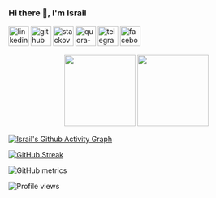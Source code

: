 
### Hi there 👋, I'm Israil

[<img src='https://cdn-icons-png.flaticon.com/512/145/145807.png' alt='linkedin' height='40'>](www.linkedin.com/in/israil445)
[<img src='https://cdn-icons-png.flaticon.com/512/733/733553.png' alt='github' height='40'>](https://github.com/Israil445)
[<img src='https://cdn-icons-png.flaticon.com/512/2111/2111628.png' alt='stackoverflow' height='40'>](https://stackoverflow.com/users/19773027/israil)
[<img src='https://cdn-icons-png.flaticon.com/512/4494/4494531.png' alt='quora-bangla' height=40>](https://www.quora.com/profile/Md-Israil-Hosen-2)
[<img src='https://cdn-icons-png.flaticon.com/512/2111/2111646.png' alt='telegram' height='40'>](https://t.me/Israil445)
[<img src='https://cdn-icons-png.flaticon.com/512/3670/3670124.png' alt='facebook' height='40'>](https://www.facebook.com/md.israilhosen.927)

<p align=center>
 <img height="140px"  src="https://github-readme-stats.vercel.app/api?username=Israil445&show_icons=true&hide_title=true&hide_border=true&theme=tokyonight&count_private=true" />
  <img height="140px"  src="https://github-readme-stats.vercel.app/api/top-langs/?username=Israil445&layout=compact&hide_title=true&hide_border=true&theme=tokyonight&count_private=true" />
  </p>

[![Israil's Github Activity Graph](https://activity-graph.herokuapp.com/graph?username=Israil445&theme=react-dark&hide_border=true&area=true)](https://git.io/Israil445)

<!--  CONTRIBUTION AND STREAK BLOCK -->
 [![GitHub Streak](https://github-readme-streak-stats.herokuapp.com/?user=Israil445&currStreakNum=2FD3EB&fire=pink&sideLabels=F00&theme=nightowl)](https://git.io/streak-stats)     
<!--  Metrics Bar -->
![GitHub metrics](https://metrics.lecoq.io/Israil445)
<!--  Profile Views -->
![Profile views](https://gpvc.arturio.dev/Israil445)  
